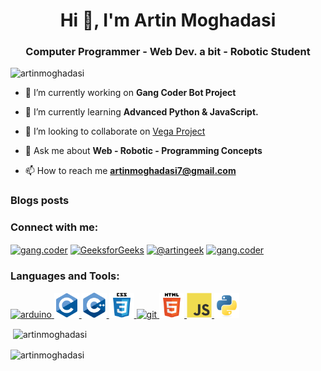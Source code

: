 <h1 align="center">Hi 👋, I'm Artin Moghadasi</h1>
<h3 align="center">Computer Programmer - Web Dev. a bit - Robotic Student</h3>

<p align="left"> <img src="https://komarev.com/ghpvc/?username=artinmoghadasi&label=Profile%20views&color=0e75b6&style=flat" alt="artinmoghadasi" /> </p>

- 🔭 I’m currently working on **Gang Coder Bot Project**

- 🌱 I’m currently learning **Advanced Python & JavaScript.**

- 👯 I’m looking to collaborate on [Vega Project](www.github.com/ArtinMoghadasi/GangCoderBot)

- 💬 Ask me about **Web - Robotic - Programming Concepts**

- 📫 How to reach me **artinmoghadasi7@gmail.com**

### Blogs posts
<!-- BLOG-POST-LIST:START -->
<!-- BLOG-POST-LIST:END -->

<h3 align="left">Connect with me:</h3>
<p align="left">
<a href="https://instagram.com/gang.coder" target="blank"><img align="center" src="https://raw.githubusercontent.com/rahuldkjain/github-profile-readme-generator/master/src/images/icons/Social/instagram.svg" alt="gang.coder" height="30" width="40" /></a>
<a href="https://www.geeksforgeeks.org/artinmoghadasi" target="blank"><img align="center" src="https://media.geeksforgeeks.org/wp-content/cdn-uploads/gfg_200x200-min.png" alt="GeeksforGeeks" height="30" width="30" /></a>
<a href="https://medium.com/@artingeek" target="blank"><img align="center" src="https://raw.githubusercontent.com/rahuldkjain/github-profile-readme-generator/master/src/images/icons/Social/medium.svg" alt="@artingeek" height="30" width="40" /></a>
<a href="https://www.youtube.com/c/gang.coder" target="blank"><img align="center" src="https://raw.githubusercontent.com/rahuldkjain/github-profile-readme-generator/master/src/images/icons/Social/youtube.svg" alt="gang.coder" height="30" width="40" /></a>
</p>

<h3 align="left">Languages and Tools:</h3>
<p align="left"> <a href="https://www.arduino.cc/" target="_blank" rel="noreferrer"> <img src="https://cdn.worldvectorlogo.com/logos/arduino-1.svg" alt="arduino" width="40" height="40"/> </a> <a href="https://www.cprogramming.com/" target="_blank" rel="noreferrer"> <img src="https://raw.githubusercontent.com/devicons/devicon/master/icons/c/c-original.svg" alt="c" width="40" height="40"/> </a> <a href="https://www.w3schools.com/cpp/" target="_blank" rel="noreferrer"> <img src="https://raw.githubusercontent.com/devicons/devicon/master/icons/cplusplus/cplusplus-original.svg" alt="cplusplus" width="40" height="40"/> </a> <a href="https://www.w3schools.com/css/" target="_blank" rel="noreferrer"> <img src="https://raw.githubusercontent.com/devicons/devicon/master/icons/css3/css3-original-wordmark.svg" alt="css3" width="40" height="40"/> </a> <a href="https://git-scm.com/" target="_blank" rel="noreferrer"> <img src="https://www.vectorlogo.zone/logos/git-scm/git-scm-icon.svg" alt="git" width="40" height="40"/> </a> <a href="https://www.w3.org/html/" target="_blank" rel="noreferrer"> <img src="https://raw.githubusercontent.com/devicons/devicon/master/icons/html5/html5-original-wordmark.svg" alt="html5" width="40" height="40"/> </a> <a href="https://developer.mozilla.org/en-US/docs/Web/JavaScript" target="_blank" rel="noreferrer"> <img src="https://raw.githubusercontent.com/devicons/devicon/master/icons/javascript/javascript-original.svg" alt="javascript" width="40" height="40"/> </a> <a href="https://www.python.org" target="_blank" rel="noreferrer"> <img src="https://raw.githubusercontent.com/devicons/devicon/master/icons/python/python-original.svg" alt="python" width="40" height="40"/> </a> </p>

<p>&nbsp;<img align="center" src="https://github-readme-stats.vercel.app/api?username=artinmoghadasi&show_icons=true&locale=en" alt="artinmoghadasi" /></p>

<p><img align="center" src="https://github-readme-streak-stats.herokuapp.com/?user=artinmoghadasi&" alt="artinmoghadasi" /></p>
